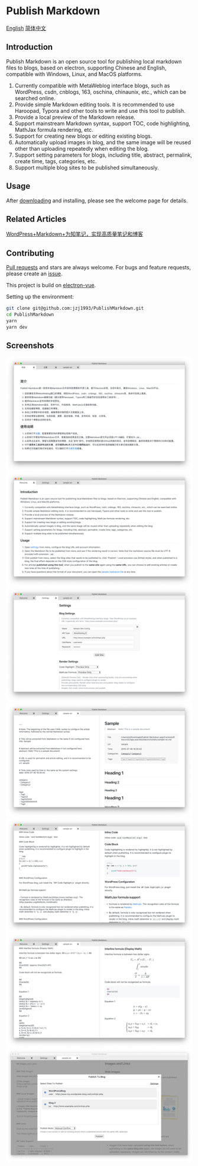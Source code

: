 # Publish Markdown

[English](#) [简体中文](README.md)

## Introduction

Publish Markdown is an open source tool for publishing local markdown files to blogs, based on electron, supporting Chinese and English, compatible with Windows, Linux, and MacOS platforms.

1. Currently compatible with MetaWeblog interface blogs, such as WordPress, csdn, cnblogs, 163, oschina, chinaunix, etc., which can be searched online.
1. Provide simple Markdown editing tools. It is recommended to use Haroopad, Typora and other tools to write and use this tool to publish.
1. Provide a local preview of the Markdown release.
1. Support mainstream Markdown syntax, support TOC, code highlighting, MathJax formula rendering, etc.
1. Support for creating new blogs or editing existing blogs.
1. Automatically upload images in blog, and the same image will be reused other than uploading repeatedly when editing the blog.
1. Support setting parameters for blogs, including title, abstract, permalink, create time, tags, categories, etc.
1. Support multiple blog sites to be published simultaneously.

## Usage

After [downloading](https://github.com/jzj1993/PublishMarkdown/releases) and installing, please see the welcome page for details.

## Related Articles

[WordPress+Markdown+为知笔记，实现高质量笔记和博客](http://www.paincker.com/wp-markdown-wiz-blog)

## Contributing

[Pull requests](https://github.com/jzj1993/PublishMarkdown/pulls) and stars are always welcome. For bugs and feature requests, please create an [issue](https://github.com/jzj1993/PublishMarkdown/issues).

This project is build on [electron-vue](https://github.com/SimulatedGREG/electron-vue).

Setting up the environment:

```bash
git clone git@github.com:jzj1993/PublishMarkdown.git
cd PublishMarkdown
yarn
yarn dev
```

## Screenshots

![](docs/screenshot-1.png)
![](docs/screenshot-2.png)
![](docs/screenshot-3.png)
![](docs/screenshot-4.png)
![](docs/screenshot-5.png)
![](docs/screenshot-6.png)
![](docs/screenshot-7.png)
